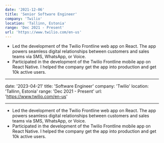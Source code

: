 ```yaml
---
date: '2021-12-06'
title: 'Senior Software Engineer'
company: 'Twilio'
location: 'Tallinn, Estonia'
range: 'Dec 2021 - Present'
url: 'https://www.twilio.com/en-us'
---
```


- Led the development of the Twilio Frontline web app on React. The app powers seamless digital relationships between customers and sales teams via SMS, WhatsApp, or Voice.
- Participated in the development of the Twilio Frontline mobile app on React Native. I helped the company get the app into production and get 10k active users.

---

date: '2023-04-21'
title: 'Software Engineer'
company: 'Twilio'
location: 'Tallinn, Estonia'
range: 'Dec 2021 - Present'
url: 'https://www.twilio.com/en-us'

---

- Led the development of the Twilio Frontline web app on React. The app powers seamless digital relationships between customers and sales teams via SMS, WhatsApp, or Voice.
- Participated in the development of the Twilio Frontline mobile app on React Native. I helped the company get the app into production and get 10k active users.
